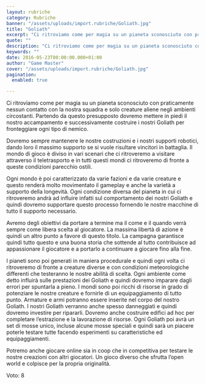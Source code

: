 ```yaml
---
layout: rubriche
category: Rubriche
banner: "/assets/uploads/import.rubriche/Goliath.jpg"
title: "Goliath"
excerpt: "Ci ritroviamo come per magia su un pianeta sconosciuto con praticamente nessun contatto con la nostra squadra e solo creature aliene negli ambienti circostanti. Partendo da questo presupposto dovremo mettere in piedi il nostro accampamento e successivamente costruire i nostri Goliath per fronteggiare ogni tipo di nemico. Dovremo sempre mantenere le nostre costruzioni e i [&hellip"
quote: ""
description: "Ci ritroviamo come per magia su un pianeta sconosciuto con praticamente nessun contatto con la nostra squadra e solo creature aliene negli ambienti circostanti. Partendo da questo presupposto dovremo mettere in piedi il nostro accampamento e successivamente costruire i nostri Goliath per fronteggiare ogni tipo di nemico. Dovremo sempre mantenere le nostre costruzioni e i [&hellip"
keywords: ""
date: 2016-05-23T00:00:00.000+01:00
author: "Game Master"
cover: "/assets/uploads/import.rubriche/Goliath.jpg"
pagination:
  enabled: true

---
```


  
Ci ritroviamo come per magia su un pianeta sconosciuto con praticamente nessun contatto con la nostra squadra e solo creature aliene negli ambienti circostanti. Partendo da questo presupposto dovremo mettere in piedi il nostro accampamento e successivamente costruire i nostri Goliath per fronteggiare ogni tipo di nemico.

Dovremo sempre mantenere le nostre costruzioni e i nostri supporti robotici, dando loro il massimo supporto se si vuole risultare vincitori in battaglia. Il mondo di gioco è diviso in vari scenari che ci ritroveremo a visitare attraverso il teletrasporto e in tutti questi mondi ci ritroveremo di fronte a queste condizioni parecchio ostili.

Ogni mondo è poi caratterizzato da varie fazioni e da varie creature e questo renderà molto movimentato il gameplay e anche la varietà a supporto della longevità. Ogni condizione diversa del pianeta in cui ci ritroveremo andrà ad influire infatti sul comportamento dei nostri Goliath e quindi dovremo supportare questo processo fornendo le nostre macchine di tutto il supporto necessario.

Avremo degli obiettivi da portare a termine ma il come e il quando verrà sempre come libera scelta al giocatore. La massima libertà di azione è quindi un altro punto a favore di questo titolo. La campagna garantisce quindi tutto questo e una buona storia che sottende al tutto contribuisce ad appassionare il giocatore e a portarlo a continuare a giocare fino alla fine.

I pianeti sono poi generati in maniera procedurale e quindi ogni volta ci ritroveremo di fronte a creature diverse e con condizioni meteorologiche differenti che testeranno le nostre abilità di scelta. Ogni ambiente come detto influirà sulle prestazioni dei Goliath e quindi dovremo imparare dagli errori per spuntarla a pieno. I mondi sono poi ricchi di risorse in grado di potenziare le nostre creature e fornirle di un equipaggiamento di tutto punto. Armature e armi potranno essere inserite nel corpo del nostro Goliath. I nostri Goliath verranno anche spesso danneggiati e quindi dovremo investire per ripararli. Dovremo anche costruire edifici ad hoc per completare l’estrazione e la lavorazione di risorse. Ogni Goliath poi avrà un set di mosse unico, incluse alcune mosse speciali e quindi sarà un piacere poterle testare tutte facendo esperimenti su caratteristiche ed equipaggiamenti.

Potremo anche giocare online sia in coop che in competitiva per testare le nostre creazioni con altri giocatori. Un gioco diverso che sfrutta l’open world e colpisce per la propria originalità.

Voto: 8